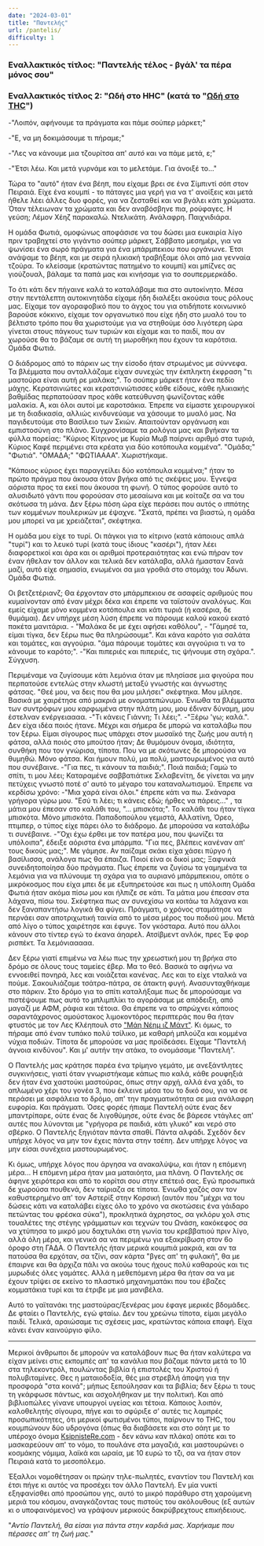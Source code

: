 ```yaml
---
date: "2024-03-01"
title: "Παντελής"
url: /pantelis/
difficulty: 1
---
```


### Εναλλακτικός τίτλος: "Παντελής τέλος - βγάλ' τα πέρα μόνος σου"

### Εναλλακτικός τίτλος 2: "Ωδή στο HHC" (κατά το "[Ωδή στο THC](https://www.youtube.com/watch?v=HKq0F8UcRnM)")

-"Λοιπόν, αφήνουμε τα πράγματα και πάμε σούπερ μάρκετ;"

-"Ε, να μη δοκιμάσουμε τι πήραμε;"

-"Λες να κάνουμε μια τζουρίτσα απ' *αυτό* και να πάμε μετά, ε;"

-"Έτσι λέω. Και μετά γυρνάμε και το μελετάμε. Για άνοιξέ το..."

Τώρα το "αυτό" ήταν ένα βέηπ, που είχαμε βρει σε ένα Σίμπιντί σόπ στον Πειραιά. Είχε ένα κουμπί - το πάταγες μια γερή για να τ' ανοίξεις και μετά ήθελε λέει άλλες δυο φορές, για να ζεσταθεί και να βγάλει κάτι χρώματα. Όταν τέλειωναν τα χρώματα και δεν αναβόσβηνε πια, ρούφαγες. Η γεύση; Λέμον Χέηζ παρακαλώ. Ντελικάτη. Ανάλαφρη. Παιχνιδιάρα.

Η ομάδα Φωτιά, ομοφώνως αποφάσισε να του δώσει μια ευκαιρία λίγο πριν τραβηχτεί στο γιγάντιο σούπερ μάρκετ, Σάββατο μεσημέρι, για να ψωνίσει ένα σωρό πράγματα για ένα μπάρμπεκιου που οργάνωνε. Έτσι ανάψαμε το βέηπ, και με σειρά ηλικιακή τραβήξαμε όλοι από μια γενναία τζούρα. Το κλείσαμε (κρατώντας πατημένο το κουμπί) και μπίζνες ας γιούζουαλ, βάλαμε τα παπά μας και κινήσαμε για το σουπερμερκάδο.

Το ότι κάτι δεν πήγαινε καλά το καταλάβαμε πια στο αυτοκίνητο. Μέσα στην πεντάλεπτη αυτοκινητάδα είχαμε ήδη διαλέξει ακούσια τους ρόλους μας. Είχαμε τον αγοραφοβικό που το άγχος του για οτιδήποτε κοινωνικό βαρούσε κόκκινο, είχαμε τον οργανωτικό που είχε ήδη στο μυαλό του το βέλτιστο τρόπο που θα χωριστούμε για να στηθούμε όσο λιγότερη ώρα γίνεται στους πάγκους των τυριών και είχαμε και το παιδί, που αν χωρούσε θα το βάζαμε σε αυτή τη μωροθήκη που έχουν τα καρότσια. Ομάδα Φωτιά.

Ο διάδρομος από το πάρκιν ως την είσοδο ήταν στρωμένος με σύννεφα. Τα βλέμματα που ανταλλάζαμε είχαν συνεχώς την έκπληκτη έκφραση "τι μαστούρα είναι αυτή ρε μαλάκα;". Το σούπερ μάρκετ ήταν ένα πεδίο μάχης. Κερατσινιώτες και κερατσινιώτισσες κάθε είδους, κάθε ηλικιακής βαθμίδας περπατούσαν προς κάθε κατεύθυνση ψωνίζοντας κάθε μαλακία. Α, και όλοι αυτοί με καροτσάκια. Έπρεπε να είμαστε χειρουργικοί με τη διαδικασία, αλλιώς κινδυνεύαμε να χάσουμε το μυαλό μας. Να παγιδευτούμε στο Βασίλειο των Σκιών. Απαιτούνταν οργάνωση και εμπιστοσύνη στο πλάνο. Συγχρονίσαμε τα ρολόγια μας και βγήκαν τα φύλλα πορείας: "Κύριος Κίτρινος με Κυρία Μωβ παίρνει αριθμό στα τυριά, Κύριος Καφέ περιμένει στα κρέατα για δύο κοτόπουλα κομμένα". "Ομάδα;" "Φωτιά". "ΟΜΑΔΑ;" "ΦΩΤΙΑΑΑΑ". Χωριστήκαμε.

"Κάποιος κύριος έχει παραγγείλει δύο κοτόπουλα κομμένα;" ήταν το πρώτο πράγμα που άκουσα όταν βγήκα από τις σκέψεις μου. Έγνεψα αόριστα προς τα εκεί που άκουσα τη φωνή. Ο τύπος φορούσε αυτό το αλυσιδωτό γάντι που φορούσαν στο μεσαίωνα και με κοίταζε σα να του σκότωσα τη μάνα. Δεν ξέρω πόση ώρα είχε περάσει που αυτός ο ιππότης των κομμένων πουλερικών με έψαχνε. "Σκατά, πρέπει να βιαστώ, η ομάδα μου μπορεί να με χρειάζεται", σκέφτηκα.

Η ομάδα μου είχε το τυρί. Οι πάγκοι για το κίτρινο (κατά κάποιους απλά "τυρί") και το λευκό τυρί (κατά τους ίδιους "κασέρι"), ήταν λέει διαφορετικοί και άρα και οι αριθμοί προτεραιότητας και ενώ πήραν τον έναν ήθελαν τον άλλον και τελικά δεν κατάλαβα, αλλά ήμασταν ξανά μαζί, αυτό είχε σημασία, ενωμένοι σα μια γροθιά στο στομάχι του Άδωνι. Ομάδα Φωτιά.

Οι βετζετέριανζ; Θα έρχονταν στο μπάρμπεκιου σε ασαφείς αριθμούς που κυμαίνονταν από έναν μέχρι δέκα και έπρεπε να ταϊστούν αναλόγως. Και εμείς είχαμε μόνο κομμένα κοτόπουλα και κάτι τυριά (ή κασέρια, δε θυμάμαι). Δεν υπήρχε μέση λύση έπρεπε να πάρουμε καλού κακού εκατό πακέτα μανιτάρια. - "Μαλάκα δε με έχει αφήσει καθόλου", - "Γάμησέ τα, είμαι τίγκα, δεν ξέρω πως θα πληρώσουμε". Και κάνα καρότο για σαλάτα και τομάτες, και αγγούρια. "άμα πάρουμε τομάτες και αγγούρια τι να το κάνουμε το καρότο;". -"Και πιπεριές και πιπεριές, τις ψήνουμε στη σχάρα.". Σύγχυση.

Περιμέναμε να ζυγίσουμε κάτι λεμόνια όταν με πλησίασε μια φιγούρα που περπατούσε εντελώς στην κλωστή μεταξύ γνωστής και άγνωστης φάτσας. "Θεέ μου, να δεις που θα μου μιλήσει" σκέφτηκα. Μου μίλησε. Βασικά με χαιρέτησε από μακριά με ονοματεπώνυμο. Ένιωθα τα βλέμματα των συντρόφων μου καρφωμένα στην πλάτη μου, μου έδιναν δύναμη, μου έστελναν ενέργειαααα. -"Τι κάνεις Γιάννη; Τι λέει;". -"Ξέρω 'γω; καλά.". Δεν είχα ιδέα ποιός ήτανε. Μέχρι και σήμερα δε μπορώ να καταλάβω που τον ξέρω. Είμαι σίγουρος πως υπάρχει στον μωσαϊκό της ζωής μου αυτή η φάτσα, αλλά ποιός στο μπούτσο ήταν; Δε θυμόμουν όνομα, ιδιότητα, συνθήκη που τον γνώρισα, τίποτα. Που να με σκότωνες δε μπορούσα να θυμηθώ. Μόνο φάτσα. Και ήμουν πολύ, μα πολύ, μαστουρωμένος για αυτό που συνέβαινε. -"Για πες, τι κάνουν τα παιδιά;". Ποιά παιδιά; Γαμώ το σπίτι, τι μου λέει; Καταραμένε σαββατιάτικε Σκλαβενίτη, δε γίνεται να μην πετύχεις γνωστό ποτέ σ' αυτό το μέγαρο του καταναλωτισμού. Έπρεπε να κερδίσω χρόνο: -"Μια χαρά είναι όλοι." έπρεπε κάτι να πω. Σκάναρα γρήγορα γύρω μου. "Εσύ τι λέει; τι κάνεις εδώ; ήρθες να πάρεις..." , τα μάτια μου έπεσαν στο καλάθι του, "... μπισκότα;". Το καλάθι του ήταν τίγκα μπισκότα. Μόνο μπισκότα. Παπαδοπούλου γεμιστά, Αλλατίνη, Όρεο, πτιμπερ, ο τύπος είχε πάρει όλο το διάδρομο. Δε μπορούσα να καταλάβω τι συνέβαινε. -"Όχι έχω έρθει με τον πατέρα μου, που ψωνίζει τα υπόλοιπα", έδειξε αόριστα ένα μπάρμπα. "Για πες, βλέπεις κανέναν απ' τους δικούς μας;". Με γάμησε. Αν παίζαμε σκάκι είχα χάσει πύργο ή βασίλισσα, ανάλογα πως θα έπαιζα. Ποιοί είνα οι δικοί μας; Ξαφνικά συνειδητοποίησα δύο πράγματα. Πως έπρεπε να ζυγίσω τα γαμημένα τα λεμόνια για να πλύνουμε τη σχάρα για το αυριανό μπάρμπεκιου, οπότε ο μικρόκοσμος που είχα μπει δε με εξυπηρετούσε και πως η υπόλοιπη Ομάδα Φωτιά ήταν ακόμα πίσω μου και ήλπιζε σε κάτι. Τα μάτια μου έπεσαν στα λάχανα, πίσω του. Σκέφτηκα πως αν συνεχίσω να κοιτάω τα λάχανα και δεν ξαναπαντήσω λογικά θα φύγει. Πράγματι, ο χρόνος σταμάτησε να περνάει σαν αποτριχωτική ταινία από το μέσα μέρος του ποδιού μου. Μετά από λίγο ο τύπος χαιρέτησε και έφυγε. Τον γκόσταρα. Αυτό που άλλοι κάνουν στο τίντερ εγώ το έκανα άηαρελ. Ατσίβμεντ ανλόκ, πρες Έφ φορ ρισπέκτ. Τα λεμόνιααααα.

Δεν ξέρω γιατί επιμένω να λέω πως την χρεωστική μου τη βρήκα στο δρόμο σε όλους τους ταμείες έβερ. Μα το θεό. Βασικά το αφήνω να εννοειθεί πονηρά, λες και νοιάζεται κανένας. Λες και το είχε νταλκά να πούμε. Σακουλιάζαμε τσάτρα-πάτρα, σε άτακτη φυγή. Ανασυνταχθήκαμε στο πάρκιν. Στο δρόμο για το σπίτι καταλήξαμε πως δε μπορούσαμε να πιστέψουμε πως αυτό το μπλιμπλίκι το αγοράσαμε με απόδειξη, από μαγαζί με ΑΦΜ, ράφια και τέτοια. Θα έπρεπε να το σπρώχνει κάποιος σαραντάχρονος αμούστακος λιμοκοντόρος περιπτεράς που θα ήταν φτυστός με τον Λες Κλέηπουλ στο ["Μάη Νέημ ιζ Μάντ"](https://www.youtube.com/watch?v=953PkxFNiko). Κι όμως, το πήραμε από έναν τυπάκο πολύ τσίλικο, με καθαρή μπλούζα και κομμένα νύχια ποδιών. Τίποτα δε μπορούσε να μας προϊδεάσει. Είχαμε "Παντελή άγνοια κινδύνου". Και μ' αυτήν την ατάκα, το ονομάσαμε "Παντελή".

Ο Παντελής μας κράτησε παρέα ένα τρίμηνο γεμάτο, με ανεξάντλητες συγκινήσεις, γιατί όταν γνωριστήκαμε κάπως πιο καλά, κάθε ρουφηξιά δεν ήταν ένα χαστούκι μαστούρας, όπως στην αρχή, αλλά ένα χάδι, το απλωμένο χέρι του γονέα 3, που έκλεινε μέσα του το δικό σου, για να σε περάσει με ασφάλεια το δρόμο, απ' την πραγματικότητα σε μια ανάλαφρη ευφορία. Και πράγματι. Όσες φορές ήπιαμε Παντελή ούτε ένας δεν μπαντρίπαρε, ούτε ένας δε λιγοθύμησε, ούτε ένας δε βάρεσε ντάγλες απ' αυτές που λύνονται με "γρήγορα ρε παιδιά, κάτι γλυκό" και νερό στο σβέρκο. Ο Παντελής ξηγιόταν πάντα σπαθί. Πάντα αλφάδι. Σχεδόν δεν υπήρχε λόγος να μην τον έχεις πάντα στην τσέπη. Δεν υπήρχε λόγος να μην είσαι συνέχεια μαστουρωμένος.

Κι όμως, υπήρχε λόγος που άργησα να ανακαλύψω, και ήταν η επόμενη μέρα... Η επόμενη μέρα ήταν μια ματαιόητα, μια πλάνη. Ο Παντελής σε άφηνε χειρότερα και από το κορίτσι σου στην επέτειό σας. Εγώ προσωπικά δε χωρούσα πουθενά, δεν ταίριαζα σε τίποτα. Ένιωθα χαζός σαν τον καθυστερημένο απ' τον Αστερίξ στην Κορσική (αυτόν που "μέχρι να του δώσεις κάτι να καταλάβει είχες όλο το χρόνο να σκοτώσεις ένα γάιδαρο πετώντας του φρέσκα σύκα"), προκλητικά άχρηστος, σα γκλόρυ χολ στις τουαλέτες της στέγης γράμματων και τεχνών του Ωνάση, κακόκεφος σα να χτύπησα το μικρό μου δαχτυλάκι στη γωνία του κρεββατιού πριν λίγο, αλλά όλη μέρα, και γενικά σα να περιμένω για εξακρίβωση στον 6ο όροφο στη ΓΑΔΑ. Ο Παντελής ήταν μερικά κουμπιά μακριά, και αν τα πατούσα θα ερχόταν, σα τζίνι, σαν κάρτα "βγες απ' τη φυλακή", θα με έπαιρνε και θα άρχιζα πάλι να ακούω τους ήχους πολύ καθαρούς και τις μυρωδιές όλες γαμάτες. Αλλά η μεθεπόμενη μέρα θα ήταν σα να με έχουν τρίψει σε εκείνο το πλαστικό μηχανηματάκι που του έβαζες κομματάκια τυρί και τα έτριβε με μια μανιβέλα.

Αυτό το γαϊτανάκι της μαστούρας/ξενέρας μου έφαγε μερικές βδομάδες. Δε φταίει ο Παντελής, εγώ φταίω. Δεν του χρεώνω τίποτα, είμαι μεγάλο παιδί. Τελικά, αραιώσαμε τις σχέσεις μας, κρατώντας κάποια επαφή. Είχα κάνει έναν καινούργιο φίλο.

---

Μερικοί άνθρωποι δε μπορούν να καταλάβουν πως θα ήταν καλύτερα να είχαν μείνει στις εκπομπές απ' τα κανάλια που βάζαμε πάντα μετά το 10 στα τηλεκοντρόλ, πουλώντας βιβλία ή επιστολές του Χριστού ή πολυβιταμίνες. Θες η ματαιοδοξία, θές μια στρεβλή άποψη για την προσφορά "στα κοινά"; μήπως ξεπούλησαν και τα βιβλία; δεν ξέρω τι τους τη γκάρφωσε πάντως, και ασχολήθηκαν με την πολιτική. Και από βιβλιοπώλες γίνανε υπουργοί υγείας και τέτοια. Κάποιος λοιπόν, καλοθελητής σίγουρα, πήγε και το σφύριξε σ' αυτές τις λαμπρές προσωπικότητες, ότι μερικοί φωτισμένοι τύποι, παίρνουν το THC, του κουμπώνουν δύο υδρογόνα (όπως θα διαβάσετε και στο σάητ με το υπέροχο όνομα [KsipnisteRe.com](https://www.ksipnistere.com/2024/01/%CE%B1%CF%80%CE%B1%CE%B3%CF%8C%CF%81%CE%B5%CF%85%CF%83%CE%B7-%CF%83%CF%84%CE%B1-%CF%80%CF%81%CE%BF%CF%8A%CF%8C%CE%BD%CF%84%CE%B1-%CE%BC%CE%B5-hhc-%CE%B5%CE%BE%CE%B1%CF%8B%CE%B4%CF%81%CE%BF%CE%BA.html) - δεν κάνω καν πλάκα) οπότε και το μασκαρεύουν απ' το νόμο, το πουλάνε στα μαγαζιά, και μαστουρώνει ο κοσμάκης νόμιμα, λαϊκά και ωραία, με 10 ευρώ το τζι, σα να ήταν στον Πειραιά κατά το μεσοπόλεμο.

Έξαλλοι νομοθέτησαν οι πρώην τηλε-πωλητές, εναντίον του Παντελή και έτσι πήγε κι αυτός να προσέχει τον άλλο Παντελή. Εν μία νυκτί εξηφανίσθει από προσώπου γης, αυτό το μικρό παράθυρο στη χαρούμενη μεριά του κόσμου, αναγκάζοντας τους πιστούς του ακόλουθους (εξ αυτών κι ο υποφαινόμενος) να γράψουν μερικούς δακρύβρεχτους επικήδειους.

"*Αντίο Παντελή, θα είσαι για πάντα στην καρδιά μας. Χαρήκαμε που πέρασες απ' τη ζωή μας.*"
